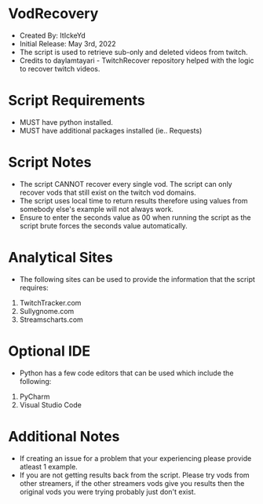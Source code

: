 # VodRecovery
* Created By: ItIckeYd
* Initial Release: May 3rd, 2022
* The script is used to retrieve sub-only and deleted videos from twitch.
* Credits to daylamtayari - TwitchRecover repository helped with the logic to recover twitch videos.

# Script Requirements
* MUST have python installed.
* MUST have additional packages installed (ie.. Requests)

# Script Notes
* The script CANNOT recover every single vod. The script can only recover vods that still exist on the twitch vod domains.
* The script uses local time to return results therefore using values from somebody else's example will not always work.
* Ensure to enter the seconds value as 00 when running the script as the script brute forces the seconds value automatically.

# Analytical Sites
* The following sites can be used to provide the information that the script requires:
1. TwitchTracker.com
2. Sullygnome.com
3. Streamscharts.com

# Optional IDE
* Python has a few code editors that can be used which include the following:
1. PyCharm
2. Visual Studio Code

# Additional Notes
* If creating an issue for a problem that your experiencing please provide atleast 1 example.
* If you are not getting results back from the script. Please try vods from other streamers, if the other streamers vods give you results then the original vods you were trying probably just don't exist. 

